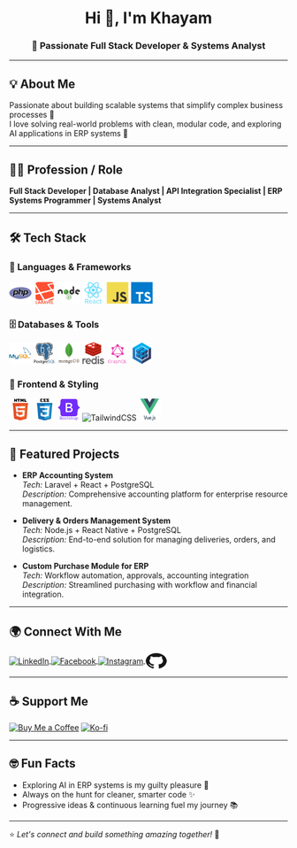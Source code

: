 <h1 align="center">Hi 👋, I'm Khayam</h1>
<h3 align="center">🚀 Passionate Full Stack Developer & Systems Analyst</h3>

---

## 💡 About Me
Passionate about building scalable systems that simplify complex business processes 🚀  
I love solving real-world problems with clean, modular code, and exploring AI applications in ERP systems 🤖  

---

## 👨‍💻 Profession / Role
**Full Stack Developer | Database Analyst | API Integration Specialist | ERP Systems Programmer | Systems Analyst**

---

## 🛠️ Tech Stack

### 🚀 Languages & Frameworks
<p align="left">
  <img src="https://raw.githubusercontent.com/devicons/devicon/master/icons/php/php-original.svg" alt="PHP" width="40" height="40"/>
  <img src="https://raw.githubusercontent.com/devicons/devicon/master/icons/laravel/laravel-plain-wordmark.svg" alt="Laravel" width="40" height="40"/>
  <img src="https://raw.githubusercontent.com/devicons/devicon/master/icons/nodejs/nodejs-original-wordmark.svg" alt="Node.js" width="40" height="40"/>
  <img src="https://raw.githubusercontent.com/devicons/devicon/master/icons/react/react-original-wordmark.svg" alt="React" width="40" height="40"/>
  <img src="https://raw.githubusercontent.com/devicons/devicon/master/icons/javascript/javascript-original.svg" alt="JavaScript" width="40" height="40"/>
  <img src="https://raw.githubusercontent.com/devicons/devicon/master/icons/typescript/typescript-original.svg" alt="TypeScript" width="40" height="40"/>
</p>

### 🗄️ Databases & Tools
<p align="left">
  <img src="https://raw.githubusercontent.com/devicons/devicon/master/icons/mysql/mysql-original-wordmark.svg" alt="MySQL" width="40" height="40"/>
  <img src="https://raw.githubusercontent.com/devicons/devicon/master/icons/postgresql/postgresql-original-wordmark.svg" alt="PostgreSQL" width="40" height="40"/>
  <img src="https://raw.githubusercontent.com/devicons/devicon/master/icons/mongodb/mongodb-original-wordmark.svg" alt="MongoDB" width="40" height="40"/>
  <img src="https://raw.githubusercontent.com/devicons/devicon/master/icons/redis/redis-original-wordmark.svg" alt="Redis" width="40" height="40"/>
  <img src="https://raw.githubusercontent.com/devicons/devicon/master/icons/graphql/graphql-plain-wordmark.svg" alt="GraphQL" width="40" height="40"/>
  <img src="https://raw.githubusercontent.com/devicons/devicon/master/icons/sequelize/sequelize-original.svg" alt="Sequelize" width="40" height="40"/>
</p>

### 🎨 Frontend & Styling
<p align="left">
  <img src="https://raw.githubusercontent.com/devicons/devicon/master/icons/html5/html5-original-wordmark.svg" alt="HTML5" width="40" height="40"/>
  <img src="https://raw.githubusercontent.com/devicons/devicon/master/icons/css3/css3-original-wordmark.svg" alt="CSS3" width="40" height="40"/>
  <img src="https://raw.githubusercontent.com/devicons/devicon/master/icons/bootstrap/bootstrap-plain-wordmark.svg" alt="Bootstrap" width="40" height="40"/>
  <img src="https://www.vectorlogo.zone/logos/tailwindcss/tailwindcss-icon.svg" alt="TailwindCSS" width="40" height="40"/>
  <img src="https://raw.githubusercontent.com/devicons/devicon/master/icons/vuejs/vuejs-original-wordmark.svg" alt="Vue.js" width="40" height="40"/>
</p>

---

## 🌟 Featured Projects

- **ERP Accounting System**  
  *Tech:* Laravel + React + PostgreSQL  
  *Description:* Comprehensive accounting platform for enterprise resource management.

- **Delivery & Orders Management System**  
  *Tech:* Node.js + React Native + PostgreSQL  
  *Description:* End-to-end solution for managing deliveries, orders, and logistics.

- **Custom Purchase Module for ERP**  
  *Tech:* Workflow automation, approvals, accounting integration  
  *Description:* Streamlined purchasing with workflow and financial integration.

---

## 🌍 Connect With Me
<p align="left">
  <a href="https://www.linkedin.com/in/khayam-alpood-44805a22a/" target="_blank">
    <img align="center" src="https://raw.githubusercontent.com/rahuldkjain/github-profile-readme-generator/master/src/images/icons/Social/linked-in-alt.svg" alt="LinkedIn" height="30" width="40" />
  </a>
  <a href="https://www.facebook.com/share/1erudxjw73/" target="_blank">
    <img align="center" src="https://raw.githubusercontent.com/rahuldkjain/github-profile-readme-generator/master/src/images/icons/Social/facebook.svg" alt="Facebook" height="30" width="40" />
  </a>
  <a href="https://www.instagram.com/khayam7000" target="_blank">
    <img align="center" src="https://raw.githubusercontent.com/rahuldkjain/github-profile-readme-generator/master/src/images/icons/Social/instagram.svg" alt="Instagram" height="30" width="40" />
  </a>
  <a href="https://github.com/Khayam700" target="_blank">
    <img align="center" src="https://raw.githubusercontent.com/devicons/devicon/master/icons/github/github-original.svg" alt="GitHub" height="30" width="40" />
  </a>
</p>

---

## ☕ Support Me
<p><a href="https://www.buymeacoffee.com/Khayam700"> <img src="https://cdn.buymeacoffee.com/buttons/v2/default-yellow.png" height="50" width="210" alt="Buy Me a Coffee" /></a>
<a href="https://ko-fi.com/Khayam700"> <img src="https://cdn.ko-fi.com/cdn/kofi3.png?v=3" height="50" width="210" alt="Ko-fi" /></a></p>

---

## 🤓 Fun Facts
- Exploring AI in ERP systems is my guilty pleasure 🤖  
- Always on the hunt for cleaner, smarter code ✨  
- Progressive ideas & continuous learning fuel my journey 📚  

---

⭐ *Let's connect and build something amazing together!* 🚀
